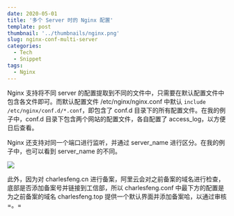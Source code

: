 ```yaml
---
date: 2020-05-01
title: '多个 Server 时的 Nginx 配置'
template: post
thumbnail: '../thumbnails/nginx.png'
slug: nginx-conf-multi-server
categories:
  - Tech
  - Snippet
tags:
  - Nginx
---
```


Nginx 支持将不同 server 的配置提取到不同的文件中，只需要在默认配置文件中包含各文件即可。而默认配置文件 /etc/nginx/nginx.conf 中默认 `include /etc/nginx/conf.d/*.conf`，即包含了 conf.d 目录下的所有配置文件。在我的例子中，conf.d 目录下包含两个网站的配置文件，各自配置了 access\_log，以方便日后查看。

Nginx 还支持对同一个端口进行监听，并通过 server\_name 进行区分。在我的例子中，也可以看到 server\_name 的不同。

![](https://cdn.charlesfeng.top/images/2020-05-01-nginx-conf.png)

此外，因为对 charlesfeng.cn 进行备案，阿里云会对之前备案的域名进行检查，底部是否添加备案号并链接到工信部，所以 charlesfeng.conf 中最下方的配置是为之前备案的域名 charlesfeng.top 提供一个默认界面并添加备案哈，以通过审核 =。=

